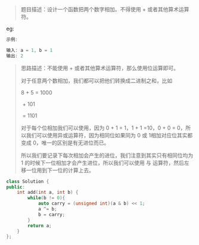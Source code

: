 > 题目描述：设计一个函数把两个数字相加。不得使用 + 或者其他算术运算符。
>

eg:

```java
示例:

输入: a = 1, b = 1
输出: 2
```

> 思路描述：不能使用 + 或者其他算术运算符，那么使用位运算即可。
>
> 对于任意两个数相加，我们都可以把他们转换成二进制之和，比如
>
> 8 + 5 = 1000
>
> ​			+ 101
>
> ​         =  1101
>
> 对于每个位相加我们可以使用，因为 0 + 1 = 1，1 + 1 =10，0 + 0 = 0，所以我们可以使用异或运算符，因为相同位如果同为 0 或 1相加对应位其实都变成 0，唯一的区别是有无进位而已。
>
> 所以我们要记录下每次相加会产生的进位，我们注意到其实只有相同位均为 1 的时候下一位相加才会产生进位，所以我们可以使用 与 运算符，然后左移一位用到下一位的计算上去。

```C++
class Solution {
public:
    int add(int a, int b) {
        while(b != 0){ 
            auto carry = (unsigned int)(a & b) << 1;
            a ^= b;
            b = carry;
        }
        return a;
    }
};
```
